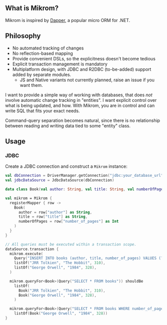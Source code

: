 ## What is Mikrom?
Mikrom is inspired by [Dapper](https://github.com/DapperLib/Dapper), a popular micro ORM for .NET.

## Philosophy
- No automated tracking of changes
- No reflection-based mapping
- Provide convenient DSLs, so the explicitness doesn't become tedious
- Explicit transaction management is mandatory
- Multiplatform design, with JDBC and R2DBC (to-be-added) support added by separate modules.
  - JS and Native variants not currently planned, raise an issue if you want them.

I want to provide a simple way of working with databases, that does _not_ involve automatic change tracking in "entities".
I want explicit control over what is being updated, and how. With Mikrom, you are in control and can write SQL that fits your exact needs.

Command-query separation becomes natural, since there is no relationship between reading and writing data tied to some "entity" class.

## Usage

### JDBC
Create a JDBC connection and construct a `Mikrom` instance:

```kotlin
val dbConnection = DriverManager.getConnection("jdbc:your_database_url")
val jdbcDataSource = JdbcDataSource(dbConnection)

data class Book(val author: String, val title: String, val numberOfPages: Int)

val mikrom = Mikrom {
  registerMapper { row ->
    Book(
      author = row["author"] as String,
      title = row["title"] as String,
      numberOfPages = row["number_of_pages"] as Int
    )
  }
}

// All queries must be executed within a transaction scope.
dataSource.transaction {
  mikrom.execute(
    Query("INSERT INTO books (author, title, number_of_pages) VALUES (?, ?, ?)"),
    listOf("JRR Tolkien", "The Hobbit", 310),
    listOf("George Orwell", "1984", 328),
  )

  mikrom.queryFor<Book>(Query("SELECT * FROM books")) shouldBe
    listOf(
      Book("JRR Tolkien", "The Hobbit", 310),
      Book("George Orwell", "1984", 328),
    )

  mikrom.queryFor<Book>(Query("SELECT * FROM books WHERE number_of_pages > ?"), 320) shouldBe
    listOf(Book("George Orwell", "1984", 328))
}
```
